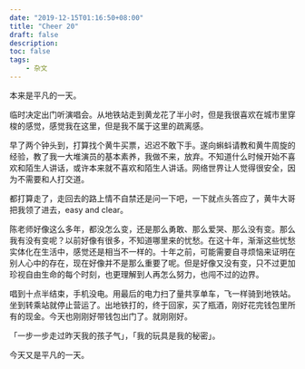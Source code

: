```yaml
---
date: "2019-12-15T01:16:50+08:00"
title: "Cheer 20"
draft: false
description:
toc: false
tags:
    - 杂文
---
```


本来是平凡的一天。

<!--more-->

临时决定出门听演唱会。从地铁站走到黄龙花了半小时，但是我很喜欢在城市里穿梭的感觉，感觉我在这里，但是我不属于这里的疏离感。

早了两个钟头到，打算找个黄牛买票，迟迟不敢下手。遂向蝌蚪请教和黄牛周旋的经验，教了我一大堆演员的基本素养，我做不来，放弃。不知道什么时候开始不喜欢和陌生人讲话，或许本来就不喜欢和陌生人讲话。网络世界让人觉得很安全，因为不需要和人打交道。

都打算走了，走回去的路上情不自禁还是问一下吧，一下就点头答应了，黄牛大哥把我领了进去，easy and clear。

陈老师好像这么多年，都没怎么变，还是那么勇敢、那么爱哭、那么没有变。那么我有没有变呢？以前好像有很多，不知道哪里来的忧愁。在这十年，渐渐这些忧愁实体化在生活中，感觉还是相当不一样的。十年之前，可能需要自寻烦恼来证明在别人心中的存在，现在好像并不是那么重要了呢。但是好像又没有变，只不过更加珍视自由生命的每个时刻，也更理解到人再怎么努力，也闯不过的边界。

唱到十点半结束，手机没电。用最后的电力扫了量共享单车，飞一样骑到地铁站。坐到转乘站就停止营运了。出地铁打的，终于回家，买了瓶酒，刚好花完钱包里所有的现金。今天也刚刚好带钱包出门了。就刚刚好。

「一步一步走过昨天我的孩子气」，「我的玩具是我的秘密」。

今天又是平凡的一天。
